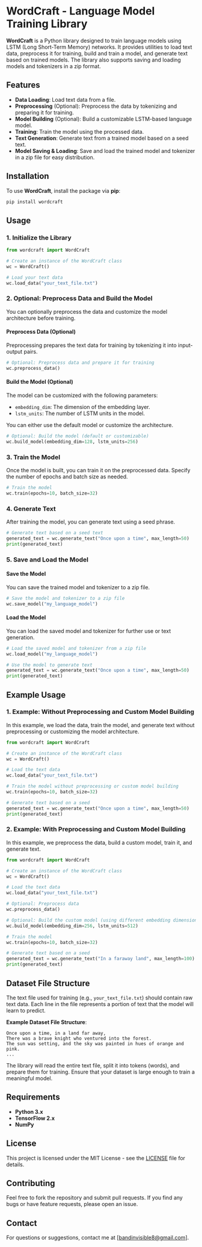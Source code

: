 # WordCraft - Language Model Training Library

**WordCraft** is a Python library designed to train language models using LSTM (Long Short-Term Memory) networks. It provides utilities to load text data, preprocess it for training, build and train a model, and generate text based on trained models. The library also supports saving and loading models and tokenizers in a zip format.

## Features

- **Data Loading**: Load text data from a file.
- **Preprocessing** (Optional): Preprocess the data by tokenizing and preparing it for training.
- **Model Building** (Optional): Build a customizable LSTM-based language model.
- **Training**: Train the model using the processed data.
- **Text Generation**: Generate text from a trained model based on a seed text.
- **Model Saving & Loading**: Save and load the trained model and tokenizer in a zip file for easy distribution.

## Installation

To use **WordCraft**, install the package via **pip**:

```bash
pip install wordcraft
```

## Usage

### 1. Initialize the Library

```python
from wordcraft import WordCraft

# Create an instance of the WordCraft class
wc = WordCraft()

# Load your text data
wc.load_data("your_text_file.txt")
```

### 2. Optional: Preprocess Data and Build the Model

You can optionally preprocess the data and customize the model architecture before training.

#### Preprocess Data (Optional)
Preprocessing prepares the text data for training by tokenizing it into input-output pairs.

```python
# Optional: Preprocess data and prepare it for training
wc.preprocess_data()
```

#### Build the Model (Optional)
The model can be customized with the following parameters:
- `embedding_dim`: The dimension of the embedding layer.
- `lstm_units`: The number of LSTM units in the model.

You can either use the default model or customize the architecture.

```python
# Optional: Build the model (default or customizable)
wc.build_model(embedding_dim=128, lstm_units=256)
```

### 3. Train the Model

Once the model is built, you can train it on the preprocessed data. Specify the number of epochs and batch size as needed.

```python
# Train the model
wc.train(epochs=10, batch_size=32)
```

### 4. Generate Text

After training the model, you can generate text using a seed phrase.

```python
# Generate text based on a seed text
generated_text = wc.generate_text("Once upon a time", max_length=50)
print(generated_text)
```

### 5. Save and Load the Model

#### Save the Model
You can save the trained model and tokenizer to a zip file.

```python
# Save the model and tokenizer to a zip file
wc.save_model("my_language_model")
```

#### Load the Model
You can load the saved model and tokenizer for further use or text generation.

```python
# Load the saved model and tokenizer from a zip file
wc.load_model("my_language_model")

# Use the model to generate text
generated_text = wc.generate_text("Once upon a time", max_length=50)
print(generated_text)
```

## Example Usage

### 1. Example: Without Preprocessing and Custom Model Building

In this example, we load the data, train the model, and generate text without preprocessing or customizing the model architecture.

```python
from wordcraft import WordCraft

# Create an instance of the WordCraft class
wc = WordCraft()

# Load the text data
wc.load_data("your_text_file.txt")

# Train the model without preprocessing or custom model building
wc.train(epochs=10, batch_size=32)

# Generate text based on a seed
generated_text = wc.generate_text("Once upon a time", max_length=50)
print(generated_text)
```

### 2. Example: With Preprocessing and Custom Model Building

In this example, we preprocess the data, build a custom model, train it, and generate text.

```python
from wordcraft import WordCraft

# Create an instance of the WordCraft class
wc = WordCraft()

# Load the text data
wc.load_data("your_text_file.txt")

# Optional: Preprocess data
wc.preprocess_data()

# Optional: Build the custom model (using different embedding dimensions and LSTM units)
wc.build_model(embedding_dim=256, lstm_units=512)

# Train the model
wc.train(epochs=10, batch_size=32)

# Generate text based on a seed
generated_text = wc.generate_text("In a faraway land", max_length=100)
print(generated_text)
```

## Dataset File Structure

The text file used for training (e.g., `your_text_file.txt`) should contain raw text data. Each line in the file represents a portion of text that the model will learn to predict.

**Example Dataset File Structure**:

```
Once upon a time, in a land far away,
There was a brave knight who ventured into the forest.
The sun was setting, and the sky was painted in hues of orange and pink.
...
```

The library will read the entire text file, split it into tokens (words), and prepare them for training. Ensure that your dataset is large enough to train a meaningful model.

## Requirements

- **Python 3.x**
- **TensorFlow 2.x**
- **NumPy**

## License

This project is licensed under the MIT License - see the [LICENSE](LICENSE) file for details.

## Contributing

Feel free to fork the repository and submit pull requests. If you find any bugs or have feature requests, please open an issue.

## Contact

For questions or suggestions, contact me at [bandinvisible8@gmail.com].
